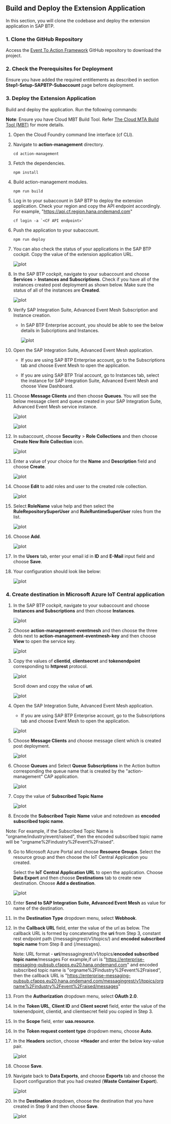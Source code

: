 ## Build and Deploy the Extension Application

In this section, you will clone the codebase and deploy the extension application in SAP BTP. 

### 1. Clone the GitHub Repository
    

Access the [Event To Action Framework](https://github.com/SAP-samples/btp-events-to-business-actions-framework) GitHub repository to download the project.

### 2. Check the Prerequisites for Deployment

Ensure you have added the required entitlements as described in section **Step1-Setup-SAPBTP-Subaccount** page before deployment.

### 3. Deploy the Extension Application

Build and deploy the application. Run the following commands:

**Note**: Ensure you have Cloud MBT Build Tool. Refer [The Cloud MTA Build Tool (MBT)](https://help.sap.com/docs/HANA_CLOUD_DATABASE/c2b99f19e9264c4d9ae9221b22f6f589/1412120094534a23b1a894bc498c2767.html) for more details.

1. Open the Cloud Foundry command line interface (cf CLI).

2. Navigate to **action-management** directory.

    ```
    cd action-management
    ```
3. Fetch the dependencies.

    ```
    npm install
    ```
4. Build action-management modules.

    ```
    npm run build
    ```
5. Log in to your subaccount in SAP BTP to deploy the extension application.
    Check your region and copy the API endpoint accordingly. For example, "https://api.cf.region.hana.ondemand.com"

    ```
    cf login -a `<CF API endpoint>`
    ```
6. Push the application to your subaccount.

    ```
    npm run deploy
    ```
7. You can also check the status of your applications in the SAP BTP cockpit. Copy the value of the extension application URL.

    ![plot](./images/SAPBTPCockpit.png)

8. In the SAP BTP cockpit, navigate to your subaccount and choose **Services** > **Instances and Subscriptions**. Check if you have all of the instances created post deployment as shown below. Make sure the status of all of the instances are **Created**.

    ![plot](./images/postdeploy.png)

9. Verify SAP Integration Suite, Advanced Event Mesh Subscription and Instance creation.

    - In SAP BTP Enterprise account, you should be able to see the below details in Subcriptions and Instances.

        ![plot](./images/eventmesh-enterprise.png)

10. Open the SAP Integration Suite, Advanced Event Mesh application.

    - If you are using SAP BTP Enterprise account, go to the Subscriptions tab and choose Event Mesh to open the application.

    - If you are using SAP BTP Trial account, go to Instances tab, select the instance for SAP Integration Suite, Advanced Event Mesh and choose View Dashboard.

11. Choose **Message Clients** and then choose **Queues**. You will see the below message client and queue created in your SAP Integration Suite, Advanced Event Mesh service instance.

    ![plot](./images/msgclient.png)

    ![plot](./images/queue.png)


12. In subaccount, choose **Security** > **Role Collections** and then choose **Create New Role Collection** icon.

    ![plot](./images/RoleCollectionListCreate.png)

13. Enter a value of your choice for the **Name** and **Description** field and choose **Create**.

    ![plot](./images/CreateNewRoleCollection.png)

14. Choose **Edit** to add roles and user to the created role collection.

    ![plot](./images/EditRoleCollection.png)


15. Select **RoleName** value help and then select the **RuleRepositorySuperUser** and **RuleRuntimeSuperUser** roles from the list.

    ![plot](./images/RoleNameValueHelp.png)

16. Choose **Add**.

    ![plot](./images/SelectRoles.png)

17. In the **Users** tab, enter your email id in **ID** and **E-Mail** input field and choose **Save**.

18. Your configuration should look like below:

    ![plot](./images/AddUserToRoleCollection.png)

### 4. Create destination in Microsoft Azure IoT Central application

1. In the SAP BTP cockpit, navigate to your subaccount and choose **Instances and Subscriptions** and then choose **Instances**.

    ![plot](./images/btp-instances.png)

2. Choose **action-management-eventmesh** and then choose the three dots next to **action-management-eventmesh-key** and then choose **View** to open the service key. 

    ![plot](./images/em-servicekey.png)

3. Copy the values of **clientid**, **clientsecret** and **tokenendpoint** corresponding to **httprest** protocol.

    ![plot](./images/oauthdetails.png)

    Scroll down and copy the value of **uri**.

    ![plot](./images/callback.png)

4. Open the SAP Integration Suite, Advanced Event Mesh application.

    - If you are using SAP BTP Enterprise account, go to the Subscriptions tab and choose Event Mesh to open the application.

    ![plot](./images/event-mesh-subscription.png)

5. Choose **Message Clients** and choose message client which is created post deployment.

    ![plot](./images/em-message-clients.png)

6. Choose **Queues** and Select **Queue Subscriptions** in the Action button corresponding the queue name that is created by the "action-management" CAP application.

    ![plot](./images/em-queue-subscription.png)

7. Copy the value of **Subscribed Topic Name**

    ![plot](./images/em-topic-name.png)

8. Encode the **Subscribed Topic Name** value and notedown as **encoded subscribed topic name**.

Note: For example, if the Subscribed Topic Name is "orgname/industry/event/raised", then the encoded subscribed topic name will be "orgname%2Findustry%2Fevent%2Fraised".

9. Go to Microsoft Azure Portal and choose **Resource Groups**. Select the resource group and then  choose the IoT Central Application you created. 

    Select the **IoT Central Application URL** to open the application. Choose **Data Export** and then choose **Destinations** tab to create new destination. Choose **Add a destination**.

    ![plot](./images/create-destination.png)

10. Enter **Send to SAP Integration Suite, Advanced Event Mesh** as value for name of the destination.

11. In the **Destination Type** dropdown menu, select **Webhook**.

12. In the **Callback URL** field, enter the value of the url as below.
    The callback URL is formed by concatenating the **uri** from Step 3, constant rest endpoint path (/messagingrest/v1/topics/) and **encoded subscribed topic name** from Step 8  and (/messages).
    
    Note: URL format -  **uri**/messagingrest/v1/topics/**encoded subscribed topic name**/messages
    For example,if uri is "https://enterprise-messaging-pubsub.cfapps.eu20.hana.ondemand.com" and encoded subscribed topic name is "orgname%2Findustry%2Fevent%2Fraised", then the callback URL is "https://enterprise-messaging-pubsub.cfapps.eu20.hana.ondemand.com/messagingrest/v1/topics/orgname%2Findustry%2Fevent%2Fraised/messages"

13. From the **Authorization** dropdown menu, select **OAuth 2.0**.

14. In the **Token URL**, **Client ID** and **Client secret** field, enter the value of the tokenendpoint, clientid, and clientsecret field you copied in Step 3.

15. In the **Scope** field, enter **uaa.resource**.

16. In the **Token request content type​** dropdown menu, choose **Auto**.

17. In the **Headers** section, choose **+Header** and enter the below key-value pair.

    ![plot](./images/update-dest.png)

18. Choose **Save**.

19. Navigate back to **Data Exports**, and choose **Exports** tab and choose the Export configuration that you had created (**Waste Container Export**).

    ![plot](./images/iot-dataexport.png)

20. In the **Destination** dropdown, choose the destination that you have created in Step 9 and then choose **Save**.

    ![plot](./images/iot-dataexport-destination.png)

